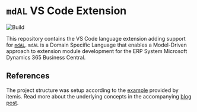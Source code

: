 # `mdAL` VS Code Extension

![Build](https://github.com/joneug/mdal-extension/workflows/Build/badge.svg)

This repository contains the VS Code language extension adding support for [`mdAL`](https://github.com/joneug/mdal). `mdAL` is a Domain Specific Language that enables a Model-Driven approach to extension module development for the ERP System Microsoft Dynamics 365 Business Central.

## References

The project structure was setup according to the [example](https://github.com/itemis/xtext-languageserver-example) provided by itemis. Read more about the underlying concepts in the accompanying [blog post](https://blogs.itemis.com/en/integrating-xtext-language-support-in-visual-studio-code).

